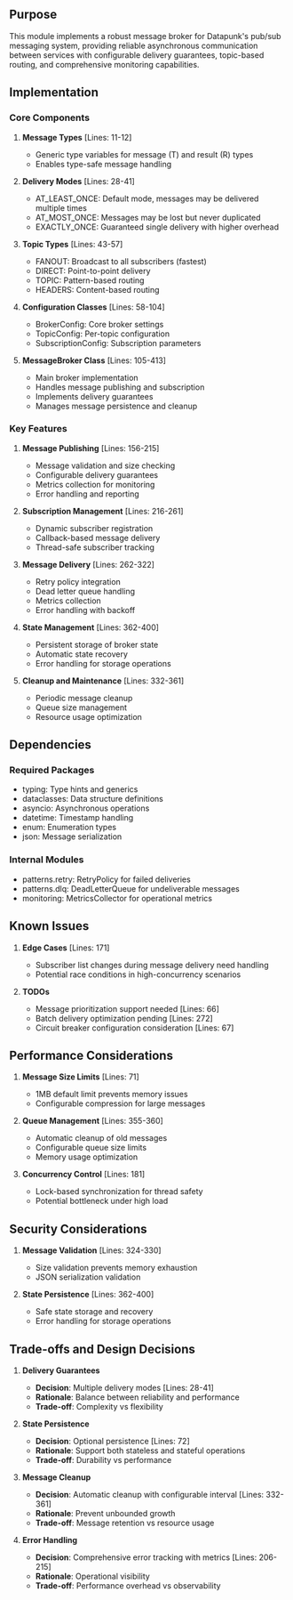 ## Purpose

This module implements a robust message broker for Datapunk's pub/sub messaging system, providing reliable asynchronous communication between services with configurable delivery guarantees, topic-based routing, and comprehensive monitoring capabilities.

## Implementation

### Core Components

1. **Message Types** [Lines: 11-12]

   - Generic type variables for message (T) and result (R) types
   - Enables type-safe message handling

2. **Delivery Modes** [Lines: 28-41]

   - AT_LEAST_ONCE: Default mode, messages may be delivered multiple times
   - AT_MOST_ONCE: Messages may be lost but never duplicated
   - EXACTLY_ONCE: Guaranteed single delivery with higher overhead

3. **Topic Types** [Lines: 43-57]

   - FANOUT: Broadcast to all subscribers (fastest)
   - DIRECT: Point-to-point delivery
   - TOPIC: Pattern-based routing
   - HEADERS: Content-based routing

4. **Configuration Classes** [Lines: 58-104]

   - BrokerConfig: Core broker settings
   - TopicConfig: Per-topic configuration
   - SubscriptionConfig: Subscription parameters

5. **MessageBroker Class** [Lines: 105-413]
   - Main broker implementation
   - Handles message publishing and subscription
   - Implements delivery guarantees
   - Manages message persistence and cleanup

### Key Features

1. **Message Publishing** [Lines: 156-215]

   - Message validation and size checking
   - Configurable delivery guarantees
   - Metrics collection for monitoring
   - Error handling and reporting

2. **Subscription Management** [Lines: 216-261]

   - Dynamic subscriber registration
   - Callback-based message delivery
   - Thread-safe subscriber tracking

3. **Message Delivery** [Lines: 262-322]

   - Retry policy integration
   - Dead letter queue handling
   - Metrics collection
   - Error handling with backoff

4. **State Management** [Lines: 362-400]

   - Persistent storage of broker state
   - Automatic state recovery
   - Error handling for storage operations

5. **Cleanup and Maintenance** [Lines: 332-361]
   - Periodic message cleanup
   - Queue size management
   - Resource usage optimization

## Dependencies

### Required Packages

- typing: Type hints and generics
- dataclasses: Data structure definitions
- asyncio: Asynchronous operations
- datetime: Timestamp handling
- enum: Enumeration types
- json: Message serialization

### Internal Modules

- patterns.retry: RetryPolicy for failed deliveries
- patterns.dlq: DeadLetterQueue for undeliverable messages
- monitoring: MetricsCollector for operational metrics

## Known Issues

1. **Edge Cases** [Lines: 171]

   - Subscriber list changes during message delivery need handling
   - Potential race conditions in high-concurrency scenarios

2. **TODOs**
   - Message prioritization support needed [Lines: 66]
   - Batch delivery optimization pending [Lines: 272]
   - Circuit breaker configuration consideration [Lines: 67]

## Performance Considerations

1. **Message Size Limits** [Lines: 71]

   - 1MB default limit prevents memory issues
   - Configurable compression for large messages

2. **Queue Management** [Lines: 355-360]

   - Automatic cleanup of old messages
   - Configurable queue size limits
   - Memory usage optimization

3. **Concurrency Control** [Lines: 181]
   - Lock-based synchronization for thread safety
   - Potential bottleneck under high load

## Security Considerations

1. **Message Validation** [Lines: 324-330]

   - Size validation prevents memory exhaustion
   - JSON serialization validation

2. **State Persistence** [Lines: 362-400]
   - Safe state storage and recovery
   - Error handling for storage operations

## Trade-offs and Design Decisions

1. **Delivery Guarantees**

   - **Decision**: Multiple delivery modes [Lines: 28-41]
   - **Rationale**: Balance between reliability and performance
   - **Trade-off**: Complexity vs flexibility

2. **State Persistence**

   - **Decision**: Optional persistence [Lines: 72]
   - **Rationale**: Support both stateless and stateful operations
   - **Trade-off**: Durability vs performance

3. **Message Cleanup**

   - **Decision**: Automatic cleanup with configurable interval [Lines: 332-361]
   - **Rationale**: Prevent unbounded growth
   - **Trade-off**: Message retention vs resource usage

4. **Error Handling**
   - **Decision**: Comprehensive error tracking with metrics [Lines: 206-215]
   - **Rationale**: Operational visibility
   - **Trade-off**: Performance overhead vs observability
